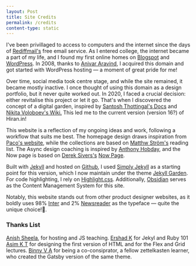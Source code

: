 ```yaml
---
layout: Post
title: Site Credits
permalink: /credits
content-type: static
---
```


I've been privillaged to access to computers and the internet since the days of <a href="https://en.wikipedia.org/wiki/Rediff.com">Rediffmail's</a> free email service. As I entered college, the internet became a part of my life, and I found my first online homes on <a href="https://en.wikipedia.org/wiki/Blogger_(service)">Blogspot</a> and <a href="https://wordpress.com/">WordPress</a>. In 2008, thanks to <a href="https://twitter.com/anivar">Anivar Aravind</a>, I acquired this domain and got started with WordPress hosting — a moment of great pride for me!

Over time, social media took centre stage, and while the site remained, it became mostly inactive. I once thought of using this domain as a design portfolio, but it never quite worked out. In 2020, I faced a crucial decision: either revitalise this project or let it go. That's when I discovered the concept of a digital garden, inspired by <a href="https://docs.thottingal.in/">Santosh Thottingal's Docs</a> and <a href="https://wiki.nikiv.dev/">Nikita Voloboev's Wiki.</a> This led me to the current version (version 16?) of Hiran.in!

This website is a reflection of my ongoing ideas and work, following a workflow that suits me best. The homepage design draws inspiration from <a href="https://paco.me/">Paco's website</a>, while the collections are based on <a href="https://matthewstrom.com/reading">Matthw Ström's</a> reading list. The Async design coaching is inspired by <a href="https://anthonyhobday.com/">Anthony Hobday</a>, and the Now page is based on <a href="https://sive.rs/">Derek Sivers's</a> <a href="https://nownownow.com/about">Now Page</a>.

Built with <a href="https://wiki.nikiv.dev/">Jekyll</a> and hosted on <a href="https://github.com">Github</a>, I used <a href="https://github.com/raghudotcc/simply-jekyll">Simply Jekyll</a> as a starting point for this version, which I now maintain under the theme <a href="https://github.com/Jekyll-Garden/jekyll-garden.github.io">Jekyll Garden</a>. For code highlighting, I rely on <a href="https://github.com/jwarby/jekyll-pygments-themes">Highlight.css</a>. Additionally, <a href="https://obsidian.md/">Obsidian</a> serves as the Content Management System for this site. 

Notably, this website stands out from other product designer websites, as it boldly uses 98% <a href="https://fonts.google.com/specimen/Inter">Inter</a> and 2% <a href="https://fonts.google.com/specimen/Newsreader">Newsreader</a> as the typeface — quite the unique choice!🤣. 

### Thanks List

<a href="https://github.com/anishsheela">Anish Sheela</a>, for hosting and JS teaching.
<a href="https://github.com/ershad">Ershad K</a> for Jekyl and Ruby 101
<a href="https://github.com/asimkt">Asim K T</a> for designing the first version of HTML and for the Flex and Grid lectures.
<a href="https://notes.binnyva.com/">Binny V A</a> for being a co-consiprator, a fellow zettelkasten learner, who created the Gatsby version of the same theme. 